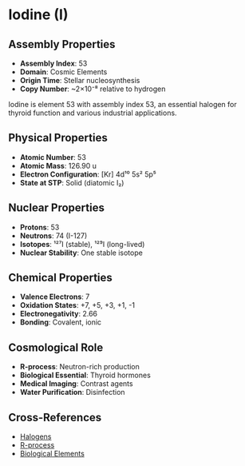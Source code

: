 # Iodine (I)

## Assembly Properties
- **Assembly Index**: 53
- **Domain**: Cosmic Elements
- **Origin Time**: Stellar nucleosynthesis
- **Copy Number**: ~2×10⁻⁸ relative to hydrogen

Iodine is element 53 with assembly index 53, an essential halogen for thyroid function and various industrial applications.

## Physical Properties
- **Atomic Number**: 53
- **Atomic Mass**: 126.90 u
- **Electron Configuration**: [Kr] 4d¹⁰ 5s² 5p⁵
- **State at STP**: Solid (diatomic I₂)

## Nuclear Properties
- **Protons**: 53
- **Neutrons**: 74 (I-127)
- **Isotopes**: ¹²⁷I (stable), ¹²⁹I (long-lived)
- **Nuclear Stability**: One stable isotope

## Chemical Properties
- **Valence Electrons**: 7
- **Oxidation States**: +7, +5, +3, +1, -1
- **Electronegativity**: 2.66
- **Bonding**: Covalent, ionic

## Cosmological Role
- **R-process**: Neutron-rich production
- **Biological Essential**: Thyroid hormones
- **Medical Imaging**: Contrast agents
- **Water Purification**: Disinfection

## Cross-References
- [Halogens](/domains/cosmic/elements/halogens.md)
- [R-process](/domains/cosmic/processes/r_process.md)
- [Biological Elements](/domains/biological/elements.md)